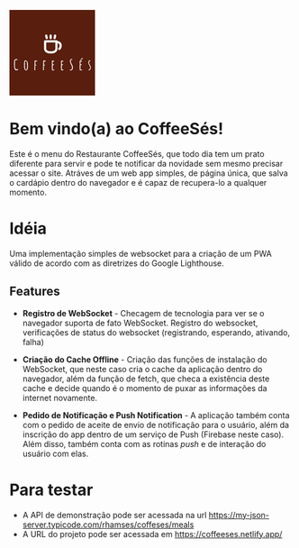 ![Logo CoffeeSes](https://github.com/rhamses/coffeses/blob/master/images/icons/icon-152x152.png)
# Bem vindo(a) ao CoffeeSés!
Este é o menu do Restaurante CoffeeSés, que todo dia tem um prato diferente para servir e pode te notificar da novidade sem mesmo precisar acessar o site. Atráves de um web app simples, de página única, que salva o cardápio dentro do navegador e é capaz de recupera-lo a qualquer momento. 

# Idéia
Uma implementação simples de websocket para a criação de um PWA válido de acordo com as diretrizes do Google Lighthouse. 

## Features
- **Registro de WebSocket** - Checagem de tecnologia para ver se o navegador suporta de fato WebSocket. Registro do websocket, verificações de status do websocket (registrando, esperando, ativando, falha)

- **Criação do Cache Offline** - Criação das funções de instalação do WebSocket, que neste caso cria o cache da aplicação dentro do navegador, além da função de fetch, que checa a existência deste cache e decide quando é o momento de puxar as informações da internet novamente. 

- **Pedido de Notificação e Push Notification** - A aplicação também conta com o pedido de aceite de envio de notificação para o usuário, além da inscrição do app dentro de um serviço de Push (Firebase neste caso). Além disso, também conta com as rotinas *push* e de interação do usuário com elas. 


# Para testar
- A API de demonstração pode ser acessada na url https://my-json-server.typicode.com/rhamses/coffeses/meals
- A URL do projeto pode ser acessada em https://coffeeses.netlify.app/
